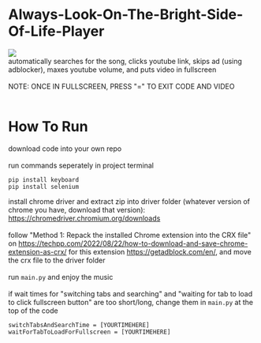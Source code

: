 # Always-Look-On-The-Bright-Side-Of-Life-Player
![](always.gif)
<br>
automatically searches for the song, clicks youtube link, skips ad (using adblocker), maxes youtube volume, and puts video in fullscreen
<br>
<br>
NOTE: ONCE IN FULLSCREEN, PRESS "=" TO EXIT CODE AND VIDEO
<br>
<br>
# How To Run
download code into your own repo
<br>
<br>
run commands seperately in project terminal
```
pip install keyboard
pip install selenium
```

install chrome driver and extract zip into driver folder (whatever version of chrome you have, download that version): https://chromedriver.chromium.org/downloads
<br>
<br>
follow "Method 1: Repack the installed Chrome extension into the CRX file" on https://techpp.com/2022/08/22/how-to-download-and-save-chrome-extension-as-crx/ for this extension https://getadblock.com/en/, and move the crx file to the driver folder
<br>
<br>
run `main.py` and enjoy the music
<br>
<br>
if wait times for "switching tabs and searching" and "waiting for tab to load to click fullscreen button" are too short/long, change them in `main.py` at the top of the code
```
switchTabsAndSearchTime = [YOURTIMEHERE]
waitForTabToLoadForFullscreen = [YOURTIMEHERE]
```
